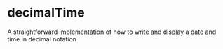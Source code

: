 decimalTime
===========

A straightforward implementation of how to write and  display a date and time in decimal notation
